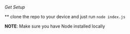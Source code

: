*Get Setup*

** clone the repo to your device and just run `node index.js`

**NOTE**: Make sure you have Node installed locally
